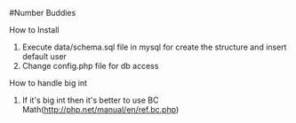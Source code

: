#Number Buddies

How to Install
 1. Execute data/schema.sql file in mysql for create the structure and insert default user
 2. Change config.php file for db access

How to handle big int
 1. If it's big int then it's better to use BC Math(http://php.net/manual/en/ref.bc.php)
